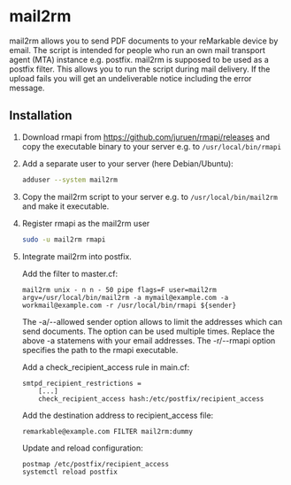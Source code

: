 mail2rm
=======

mail2rm allows you to send PDF documents to your reMarkable device by email.
The script is intended for people who run an own mail transport agent (MTA)
instance e.g. postfix. mail2rm is supposed to be used as a postfix filter.
This allows you to run the script during mail delivery. If the upload fails you
will get an undeliverable notice including the error message.


Installation
------------

 1. Download rmapi from <https://github.com/juruen/rmapi/releases>
    and copy the executable binary to your server e.g.
    to ```/usr/local/bin/rmapi```

 2. Add a separate user to your server (here Debian/Ubuntu):

    ```bash
    adduser --system mail2rm
    ```

 3. Copy the mail2rm script to your server e.g. to
    ```/usr/local/bin/mail2rm``` and make it executable.

 4. Register rmapi as the mail2rm user

    ```bash
    sudo -u mail2rm rmapi
    ```

 5. Integrate mail2rm into postfix.

    Add the filter to master.cf:
    ```
    mail2rm unix - n n - 50 pipe flags=F user=mail2rm argv=/usr/local/bin/mail2rm -a mymail@example.com -a workmail@example.com -r /usr/local/bin/rmapi ${sender}
    ```
    The -a/--allowed sender option allows to limit the addresses which can send
    documents. The option can be used multiple times. Replace the above -a
    statemens with your email addresses. The -r/--rmapi option
    specifies the path to the rmapi executable. 

    Add a check_recipient_access rule in main.cf:
    ```
    smtpd_recipient_restrictions =
        [...]
        check_recipient_access hash:/etc/postfix/recipient_access
    ```

    Add the destination address to recipient_access file:
    ```
    remarkable@example.com FILTER mail2rm:dummy
    ```

    Update and reload configuration:
    ```bash
    postmap /etc/postfix/recipient_access
    systemctl reload postfix
    ```
